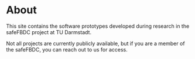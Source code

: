 # About

This site contains the software prototypes developed during research in the safeFBDC project at TU Darmstadt.

Not all projects are currently publicly available, but if you are a member of the safeFBDC, you can reach out to us for access.
